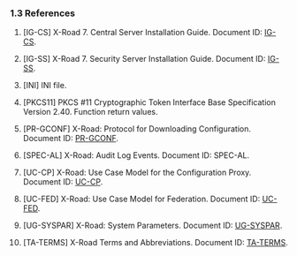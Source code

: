 ### 1.3 References

1.  \[IG-CS\] X-Road 7. Central Server
    Installation Guide. Document ID: [IG-CS](../Manuals/ig-cs_x-road_6_central_server_installation_guide.md).

2.  \[IG-SS\] X-Road 7. Security Server
    Installation Guide. Document ID: [IG-SS](../Manuals/ig-ss_x-road_v6_security_server_installation_guide.md).

3.  \[INI\] INI file.
    

4.  \[PKCS11\] PKCS \#11 Cryptographic Token
    Interface Base Specification Version 2.40. Function return values.
    

5.  \[PR-GCONF\] X-Road: Protocol for
    Downloading Configuration. Document ID: [PR-GCONF](../Protocols/pr-gconf_x-road_protocol_for_downloading_configuration.md).

6.  \[SPEC-AL\] X-Road:
    Audit Log Events. Document ID: SPEC-AL.

7.  \[UC-CP\] X-Road: Use Case Model for the
    Configuration Proxy. Document ID: [UC-CP](uc-cp_x-road_configuration_proxy_use_case_model_1.2_Y-883-5.md).

8.  \[UC-FED\] X-Road: Use Case Model for
    Federation. Document ID: [UC-FED](uc-fed_x-road_use_case_model_for_federation_1.1_Y-883-7.md).

9.  \[UG-SYSPAR\] X-Road:
    System Parameters. Document ID: [UG-SYSPAR](../Manuals/ug-syspar_x-road_v6_system_parameters.md).

10. \[TA-TERMS\] X-Road Terms and Abbreviations. Document ID: [TA-TERMS](../terms_x-road_docs.md).